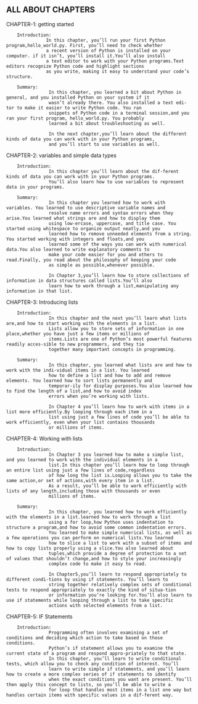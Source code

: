 ALL ABOUT CHAPTERS 
---------------------

CHAPTER-1: getting started
          
        Introduction:
                   In this chapter, you’ll run your first Python program,hello_world.py. First, you’ll need to check whether
                   a recent version of Python is installed on your computer. if it isn’t, you’ll install it.You’ll also install
                   a text editor to work with your Python programs.Text editors recognize Python code and highlight sections
                   as you write, making it easy to understand your code’s structure.
        
        Summary:
                    In this chapter, you learned a bit about Python in general, and you installed Python on your system if it
                    wasn’t already there. You also installed a text edi-tor to make it easier to write Python code. You ran 
                    snippets of Python code in a terminal session,and you ran your first program, hello_world.py. You probably
                    learned a bit about troubleshooting as well.
                    
                    In the next chapter,you’ll learn about the different kinds of data you can work with in your Python programs, 
                    and you’ll start to use variables as well.

CHAPTER-2: variables and simple data types

        Introduction:
                    In this chapter you’ll learn about the dif-ferent kinds of data you can work with in your Python programs.
                    You’ll also learn how to use variables to represent data in your programs. 

        Summary:
                    In this chapter you learned how to work with variables. You learned to use descriptive variable names and
                    resolve name errors and syntax errors when they arise.You learned what strings are and how to display them
                    using low-ercase, uppercase, and title case. You started using whitespace to organize output neatly,and you
                    learned how to remove unneeded elements from a string. You started working with integers and floats,and you 
                    learned some of the ways you can work with numerical data.You also learned to write explanatory comments to 
                    make your code easier for you and others to read.Finally, you read about the philosophy of keeping your code
                    as simple as possible,whenever possible.
                    
                    In Chapter 3,you’ll learn how to store collections of information in data structures called lists.You’ll also
                    learn how to work through a list,manipulating any information in that list.

CHAPTER-3: Introducing lists

        Introduction:
                    In this chapter and the next you’ll learn what lists are,and how to start working with the elements in a list. 
                    Lists allow you to store sets of information in one place,whether you have just a few items or millions of 
                    items.Lists are one of Python’s most powerful features readily acces-sible to new programmers, and they tie 
                    together many important concepts in programming.

        Summary:
                    In this chapter, you learned what lists are and how to work with the indi-vidual items in a list. You learned 
                    how to define a list and how to add and remove elements. You learned how to sort lists permanently and 
                    temporar-ily for display purposes.You also learned how to find the length of a list,and how to avoid index 
                    errors when you’re working with lists.
                    
                    In Chapter 4 you’ll learn how to work with items in a list more efficiently.By looping through each item in a
                    list using just a few lines of code you’ll be able to work efficiently, even when your list contains thousands
                    or millions of items.

CHAPTER-4: Working with lists

        Introduction:
                    In Chapter 3 you learned how to make a simple list, and you learned to work with the individual elements in a
                    list.In this chapter you’ll learn how to loop through an entire list using just a few lines of code,regardless 
                    of how long the list is.Looping allows you to take the same action,or set of actions,with every item in a list. 
                    As a result, you’ll be able to work efficiently with lists of any length,including those with thousands or even 
                    millions of items.

        Summary:
                    In this chapter, you learned how to work efficiently with the elements in a list.learned how to work through a list
                    using a for loop,how Python uses indentation to structure a program,and how to avoid some common indentation errors. 
                    You learned to make simple numerical lists, as well as a few operations you can perform on numerical lists.You learned
                    how to slice a list to work with a subset of items and how to copy lists properly using a slice.You also learned about
                    tuples,which provide a degree of protection to a set of values that shouldn’t change,and how to style your increasingly
                    complex code to make it easy to read.
                    
                    In Chapter5,you’ll learn to respond appropriately to different condi-tions by using if statements. You’ll learn to 
                    string together relatively complex sets of conditional tests to respond appropriately to exactly the kind of situa-tion
                    or information you’re looking for.You’ll also learn to use if statements while looping through a list to take specific
                    actions with selected elements from a list. 

CHAPTER-5: IF Statements

        Introduction:
                    Programming often involves examining a set of conditions and deciding which action to take based on those conditions.
                    Python’s if statement allows you to examine the current state of a program and respond appro-priately to that state.
                    In this chapter, you’ll learn to write conditional tests, which allow you to check any condition of interest. You’ll
                    learn to write simple if statements, and you’ll learn how to create a more complex series of if statements to identify
                    when the exact conditions you want are present. You’ll then apply this concept to lists, so you’ll be able to write a 
                    for loop that handles most items in a list one way but handles certain items with specific values in a dif-ferent way.
                    

           

